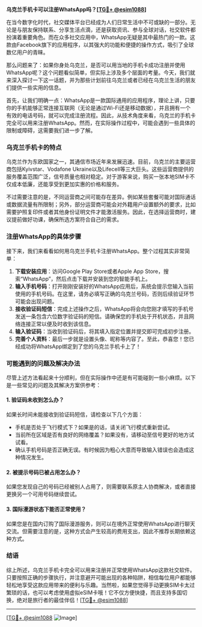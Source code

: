 **乌克兰手机卡可以注册WhatsApp吗？[[TG💪+ @esim1088](https://t.me/s/esim1088)]**

在当今数字化时代，社交媒体平台已经成为人们日常生活中不可或缺的一部分。无论是与朋友保持联系、分享生活点滴，还是获取资讯、参与全球对话，社交软件都扮演着重要角色。而在众多社交应用中，WhatsApp无疑是其中最热门的一款。这款由Facebook旗下的应用程序，以其强大的功能和便捷的操作方式，吸引了全球数亿用户的青睐。

那么问题来了：如果你身处乌克兰，是否可以用当地的手机卡成功注册并使用WhatsApp呢？这个问题看似简单，但实际上涉及多个层面的考量。今天，我们就来深入探讨一下这一话题，并为那些计划前往乌克兰或者已经在乌克兰生活的朋友们提供一些实用的信息。

首先，让我们明确一点：WhatsApp是一款国际通用的应用程序，理论上讲，只要你的手机能够正常连接互联网（无论是通过Wi-Fi还是移动数据），并且拥有一个有效的电话号码，就可以完成注册流程。因此，从技术角度来看，乌克兰的手机卡完全可以用来注册WhatsApp。然而，在实际操作过程中，可能会遇到一些具体的限制或障碍，这需要我们进一步了解。

### 乌克兰手机卡的特点

乌克兰作为东欧国家之一，其通信市场近年来发展迅速。目前，乌克兰的主要运营商包括Kyivstar、Vodafone Ukraine以及Lifecell等三大巨头。这些运营商提供的服务覆盖范围广泛，信号质量也相对稳定。对于游客来说，购买一张本地SIM卡不仅成本低廉，还能享受到更加实惠的价格和服务。

不过需要注意的是，不同运营商之间可能存在差异。例如某些套餐可能对国际通话或数据流量有所限制；另外，部分运营商可能会对外籍用户设置额外的要求，比如需要护照复印件或者其他身份证明文件才能激活服务。因此，在选择运营商时，建议提前做好功课，确保所选方案符合自己的需求。

### 注册WhatsApp的具体步骤

接下来，我们来看看如何用乌克兰手机卡注册WhatsApp。整个过程其实非常简单：

1. **下载安装应用**：访问Google Play Store或者Apple App Store，搜索“WhatsApp”，然后点击下载并安装到您的智能手机上。
2. **输入手机号码**：打开刚刚安装好的WhatsApp应用后，系统会提示您输入当前使用的手机号码。在这里，请务必填写正确的乌克兰号码，否则后续验证环节可能会出现问题。
3. **接收验证码短信**：完成上述操作之后，WhatsApp将会向您刚才填写的手机号发送一条包含六位数字验证码的短信。请确保您的手机处于开机状态，并且网络连接正常以便及时收到该信息。
4. **输入验证码**：当收到验证码后，将其填入指定位置并提交即可完成初步注册。
5. **完善个人资料**：最后一步就是设置头像、昵称等内容了。至此，恭喜您！您已经成功将WhatsApp绑定到了您的乌克兰手机卡上了！

### 可能遇到的问题及解决办法

尽管上述方法看起来十分顺利，但在实际操作中还是有可能碰到一些小麻烦。以下是一些常见的问题及其解决方案供参考：

#### 1. 验证码未收到怎么办？
如果长时间未能接收到验证码短信，请检查以下几个方面：
- 手机是否处于飞行模式下？如果是的话，请关闭飞行模式重新尝试。
- 当前所在区域是否有良好的网络覆盖？如果没有，请移动至信号更好的地方试试看。
- 确认手机号码是否正确无误。有时候因为粗心大意而导致输入错误也会造成这种情况发生。

#### 2. 被提示号码已被占用怎么办？
如果您发现自己的号码已经被别人占用了，则需要联系原主人协商解决，或者直接更换另一个可用号码继续尝试。

#### 3. 国际漫游状态下能否正常使用？
如果您是在国内订购了国际漫游服务，则可以在境外正常使用WhatsApp进行聊天交流。但需要注意的是，这种方式会产生较高的费用支出，因此不推荐长期依赖这种方式。

### 结语

综上所述，乌克兰手机卡完全可以用来注册并正常使用WhatsApp这款社交软件。只要按照正确的步骤执行，并注意避开可能出现的各种陷阱，相信每位用户都能够轻松地享受这款应用带来的便利与乐趣。当然啦，如果您觉得手动更换SIM卡太过繁琐的话，也可以考虑使用虚拟eSIM卡哦！它不仅方便快捷，而且支持多国切换，绝对是旅行者的最佳伴侣！[[TG💪+ @esim1088](https://t.me/s/esim1088)]

---

[[TG💪+ @esim1088](https://t.me/s/esim1088) ![Image](https://i.postimg.cc/4NQfJmqS/Snipaste-2025-05-13-00-14-12.png)]